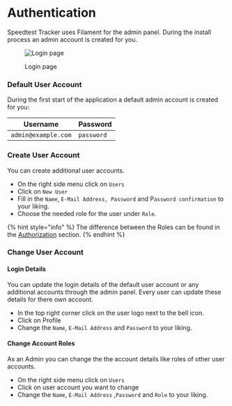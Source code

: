 # Authentication

Speedtest Tracker uses Filament for the admin panel. During the install process an admin account is created for you.

<figure><img src="../.gitbook/assets/login_screenshot.jpg" alt="Login page"><figcaption><p>Login page</p></figcaption></figure>

### Default User Account

During the first start of the application a default admin account is created for you:

| Username            | Password   |
| ------------------- | ---------- |
| `admin@example.com` | `password` |

### Create User Account

You can create additional user accounts.

* On the right side menu click on `Users`
* Click on `New User`
* Fill in the `Name`, `E-Mail Address, Password` and P`assword confirmation` to your liking.
* Choose the needed role for the user under `Role`.

{% hint style="info" %}
The difference between the Roles can be found in the [Authorization](authorization.md) section.
{% endhint %}

### Change User Account

#### Login Details

You can update the login details of the default user account or any additional accounts through the admin panel. Every user can update these details for there own account.

* In the top right corner click on the user logo next to the bell icon.&#x20;
* Click on Profile
* Change the `Name`, `E-Mail Address` and `Password` to your liking.

#### Change Account Roles

As an Admin you can change the the account details like roles of other user accounts.&#x20;

* On the right side menu click on `Users`
* Click on user account you want to change
* Change the `Name`, `E-Mail Address` ,`Password` and `Role` to your liking.
